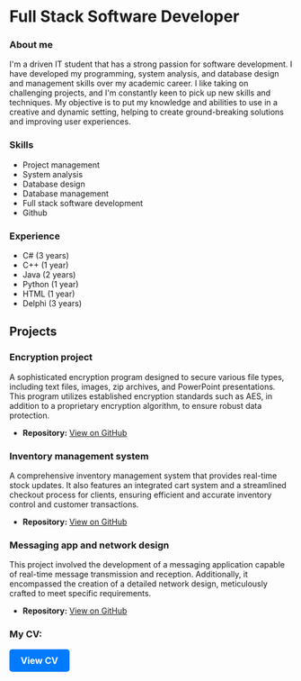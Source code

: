 # Full Stack Software Developer

### About me
I'm a driven IT student that has a strong passion for software development. I have developed my programming, system analysis, and database design and management skills over my academic career. I like taking on challenging projects, and I'm constantly keen to pick up new skills and techniques. My objective is to put my knowledge and abilities to use in a creative and dynamic setting, helping to create ground-breaking solutions and improving user experiences.

### Skills
- Project management
- System analysis
- Database design
- Database management
- Full stack software development
- Github

### Experience
- C# (3 years)
- C++ (1 year)
- Java (2 years)
- Python (1 year)
- HTML (1 year)
- Delphi (3 years)

## Projects

### Encryption project
A sophisticated encryption program designed to secure various file types, including text files, images, zip archives, and PowerPoint presentations. This program utilizes established encryption standards such as AES, in addition to a proprietary encryption algorithm, to ensure robust data protection.
- **Repository:** [View on GitHub](https://github.com/JL-Coetzee/Encryption-project)

### Inventory management system
A comprehensive inventory management system that provides real-time stock updates. It also features an integrated cart system and a streamlined checkout process for clients, ensuring efficient and accurate inventory control and customer transactions.
- **Repository:** [View on GitHub](https://github.com/JL-Coetzee/Inventory-management-system)

### Messaging app and network design
This project involved the development of a messaging application capable of real-time message transmission and reception. Additionally, it encompassed the creation of a detailed network design, meticulously crafted to meet specific requirements.
- **Repository:** [View on GitHub](https://github.com/JL-Coetzee/Network-design-and-chat-app)

### My CV:

<a href="assests/img/FinalCV2.pdf" target="_blank" style="display: inline-block; padding: 10px 20px; font-size: 16px; font-weight: bold; color: white; background-color: #007bff; text-align: center; text-decoration: none; border-radius: 5px;">View CV</a>


